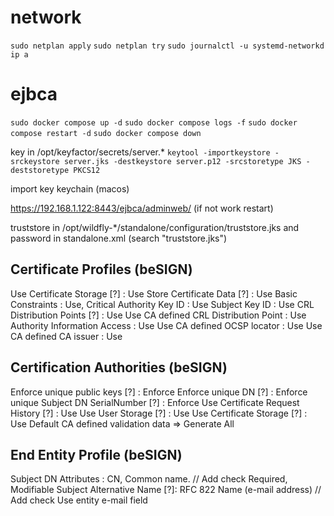 # network

`sudo netplan apply`
`sudo netplan try`
`sudo journalctl -u systemd-networkd`
`ip a`

# ejbca

`sudo docker compose up -d`
`sudo docker compose logs -f`
`sudo docker compose restart -d`
`sudo docker compose down`

key in /opt/keyfactor/secrets/server.\*
`keytool -importkeystore -srckeystore server.jks -destkeystore server.p12 -srcstoretype JKS -deststoretype PKCS12`

import key keychain (macos)

https://192.168.1.122:8443/ejbca/adminweb/ (if not work restart)

truststore in /opt/wildfly-\*/standalone/configuration/truststore.jks and password in standalone.xml (search "truststore.jks")

## Certificate Profiles (beSIGN)

Use Certificate Storage [?] : Use
Store Certificate Data [?] : Use
Basic Constraints : Use, Critical
Authority Key ID : Use
Subject Key ID : Use
CRL Distribution Points [?] : Use
Use CA defined CRL Distribution Point : Use
Authority Information Access : Use
Use CA defined OCSP locator : Use
Use CA defined CA issuer : Use

## Certification Authorities (beSIGN)

Enforce unique public keys [?] : Enforce
Enforce unique DN [?] :
Enforce unique Subject DN SerialNumber [?] : Enforce
Use Certificate Request History [?] : Use
Use User Storage [?] : Use
Use Certificate Storage [?] : Use
Default CA defined validation data => Generate All

## End Entity Profile (beSIGN)

Subject DN Attributes : CN, Common name. // Add
check Required, Modifiable
Subject Alternative Name [?]: RFC 822 Name (e-mail address) // Add
check Use entity e-mail field
